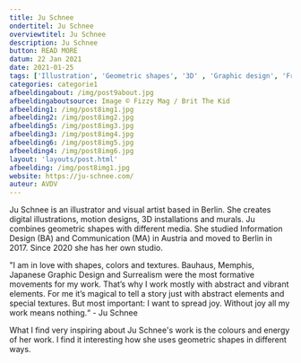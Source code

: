 ```yaml
---
title: Ju Schnee
ondertitel: Ju Schnee
overviewtitel: Ju Schnee
description: Ju Schnee
button: READ MORE
datum: 22 Jan 2021
date: 2021-01-25
tags: ['Illustration', 'Geometric shapes', '3D' , 'Graphic design', 'Freelancer']
categories: categorie1
afbeeldingabout: /img/post9about.jpg
afbeeldingaboutsource: Image © Fizzy Mag / Brit The Kid
afbeelding1: /img/post8img1.jpg
afbeelding2: /img/post8img2.jpg
afbeelding5: /img/post8img3.jpg
afbeelding3: /img/post8img4.jpg
afbeelding6: /img/post8img5.jpg
afbeelding4: /img/post8img6.jpg
layout: 'layouts/post.html'
afbeelding: /img/post8img1.jpg
website: https://ju-schnee.com/
auteur: AVDV
---
```


Ju Schnee is an illustrator and visual artist based in Berlin. She creates digital illustrations, motion designs, 3D installations and murals. Ju combines geometric shapes with different media. She studied Information Design (BA) and Communication (MA) in Austria and moved to Berlin in 2017. Since 2020 she has her own studio.

"I am in love with shapes, colors and textures. Bauhaus, Memphis, Japanese Graphic Design and Surrealism were the most formative movements for my work. That’s why I work mostly with abstract and vibrant elements. For me it’s magical to tell a story just with abstract elements and special textures. But most important: I want to spread joy. Without joy all my work means nothing.“ - Ju Schnee

What I find very inspiring about Ju Schnee's work is the colours and energy of her work. I find it interesting how she uses geometric shapes in different ways.
